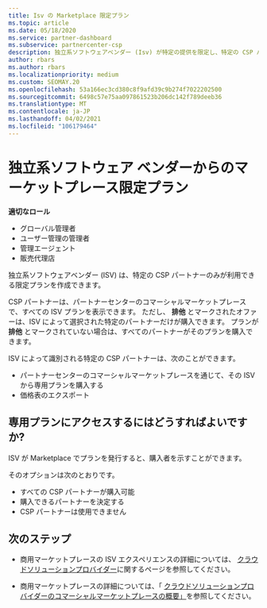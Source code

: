 ```yaml
---
title: Isv の Marketplace 限定プラン
ms.topic: article
ms.date: 05/18/2020
ms.service: partner-dashboard
ms.subservice: partnercenter-csp
description: 独立系ソフトウェアベンダー (Isv) が特定の提供を限定し、特定の CSP パートナーだけが使用できるようにする方法について説明します。
author: rbars
ms.author: rbars
ms.localizationpriority: medium
ms.custom: SEOMAY.20
ms.openlocfilehash: 53a166ec3cd380c8f9afd39c9b274f7022202500
ms.sourcegitcommit: 6498c57e75aa097861523b206dc142f789deeb36
ms.translationtype: MT
ms.contentlocale: ja-JP
ms.lasthandoff: 04/02/2021
ms.locfileid: "106179464"
---
```

# <a name="marketplace-exclusive-offers-from-independent-software-vendors"></a>独立系ソフトウェア ベンダーからのマーケットプレース限定プラン

**適切なロール**

- グローバル管理者
- ユーザー管理の管理者
- 管理エージェント
- 販売代理店

独立系ソフトウェアベンダー (ISV) は、特定の CSP パートナーのみが利用できる限定プランを作成できます。

CSP パートナーは、パートナーセンターのコマーシャルマーケットプレースで、すべての ISV プランを表示できます。 ただし、 **排他** とマークされたオファーは、ISV によって選択された特定のパートナーだけが購入できます。 プランが **排他** とマークされていない場合は、すべてのパートナーがそのプランを購入できます。

ISV によって識別される特定の CSP パートナーは、次のことができます。

- パートナーセンターのコマーシャルマーケットプレースを通じて、その ISV から専用プランを購入する
- 価格表のエクスポート

## <a name="how-do-you-gain-access-to-exclusive-offers"></a>専用プランにアクセスするにはどうすればよいですか?

ISV が Marketplace でプランを発行すると、購入者を示すことができます。

そのオプションは次のとおりです。

- すべての CSP パートナーが購入可能
- 購入できるパートナーを決定する
- CSP パートナーは使用できません

## <a name="next-steps"></a>次のステップ

- 商用マーケットプレースの ISV エクスペリエンスの詳細については、 [クラウドソリューションプロバイダー](/azure/marketplace/cloud-solution-providers)に関するページを参照してください。

- 商用マーケットプレースの詳細については、「 [クラウドソリューションプロバイダーのコマーシャルマーケットプレースの概要」](csp-commercial-marketplace-overview.md)を参照してください。